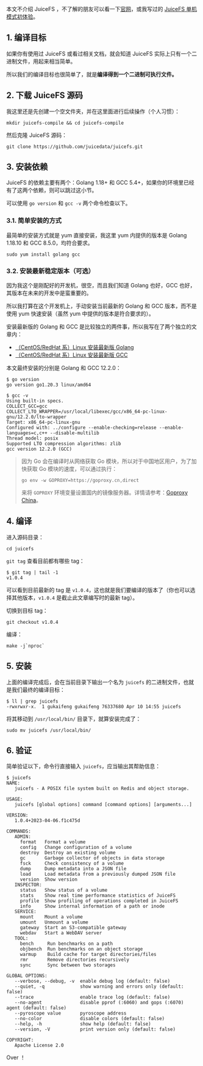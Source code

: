 


本文不介绍 JuiceFS ，不了解的朋友可以看一下[官网](https://juicefs.com/)，或我写过的 [JuiceFS 单机模式初体验](https://gukaifeng.cn/posts/juicefs-dan-ji-mo-shi-chu-ti-yan/)。



## 1. 编译目标



如果你有使用过 JuiceFS 或看过相关文档，就会知道 JuiceFS 实际上只有一个二进制文件，用起来相当简单。

所以我们的编译目标也很简单了，就是**编译得到一个二进制可执行文件。**



## 2. 下载 JuiceFS 源码



我这里还是先创建一个空文件夹，并在这里面进行后续操作（个人习惯）：

```shell
mkdir juicefs-compile && cd juicefs-compile
```



然后克隆 JuiceFS 源码：

```shell
git clone https://github.com/juicedata/juicefs.git
```



## 3. 安装依赖



JuiceFS 的依赖主要有两个：Golang 1.18+ 和 GCC 5.4+，如果你的环境里已经有了这两个依赖，则可以跳过这小节。

可以使用 `go version` 和 `gcc -v` 两个命令检查以下。



### 3.1. 简单安装的方式

最简单的安装方式就是 yum 直接安装，我这里 yum 内提供的版本是 Golang  1.18.10 和 GCC 8.5.0，均符合要求。

```shell
sudo yum install golang gcc
```



### 3.2. 安装最新稳定版本（可选）

因为我这个是刚配好的开发机，很空，而且我们知道 Golang 也好，GCC 也好，其版本在未来的开发中是蛮重要的。

所以我打算在这个开发机上，手动安装当前最新的 Golang 和 GCC 版本，而不是使用 yum 快速安装（虽然 yum 中提供的版本是符合要求的）。

安装最新版的 Golang 和 GCC 是比较独立的两件事，所以我写在了两个独立的文章内：



* [（CentOS/RedHat 系）Linux 安装最新版 Golang](https://gukaifeng.cn/posts/centos-redhat-xi-linux-an-zhuang-zui-xin-ban-golang/)
* [（CentOS/RedHat 系）Linux 安装最新版 GCC](https://gukaifeng.cn/posts/centos-redhat-xi-linux-an-zhuang-zui-xin-ban-gcc/)



本文最终安装的分别是 Golang 和 GCC 12.2.0：

```shell
$ go version
go version go1.20.3 linux/amd64
```

```shell
$ gcc -v
Using built-in specs.
COLLECT_GCC=gcc
COLLECT_LTO_WRAPPER=/usr/local/libexec/gcc/x86_64-pc-linux-gnu/12.2.0/lto-wrapper
Target: x86_64-pc-linux-gnu
Configured with: ../configure --enable-checking=release --enable-languages=c,c++ --disable-multilib
Thread model: posix
Supported LTO compression algorithms: zlib
gcc version 12.2.0 (GCC) 
```



>因为 Go 会在编译时从网络获取 Go 模块，所以对于中国地区用户，为了加快获取 Go 模块的速度，可以通过执行：
>
>```shell
>go env -w GOPROXY=https://goproxy.cn,direct
>```
>
>来将 `GOPROXY` 环境变量设置国内的镜像服务器。详情请参考：[Goproxy China](https://github.com/goproxy/goproxy.cn)。



## 4. 编译



进入源码目录：

```shell
cd juicefs
```

`git tag` 查看目前都有哪些 tag：

```shell
$ git tag | tail -1
v1.0.4
```

可以看到目前最新的 tag 是 `v1.0.4`，这也就是我们要编译的版本了（你也可以选择其他版本，`v1.0.4` 是截止此文章编写时的最新 tag）。

切换到目标 tag：

```shell
git checkout v1.0.4
```

编译：

```shell
make -j`nproc`
```



## 5. 安装

上面的编译完成后，会在当前目录下输出一个名为 `juicefs` 的二进制文件，也就是我们最终的编译目标：

```shell
$ ll | grep juicefs
-rwxrwxr-x.  1 gukaifeng gukaifeng 76337680 Apr 10 14:55 juicefs
```



将其移动到 `/usr/local/bin/` 目录下，就算安装完成了：



```shell
sudo mv juicefs /usr/local/bin/
```



## 6. 验证



简单验证以下，命令行直接输入 `juicefs`，应当输出其帮助信息：



```shell
$ juicefs
NAME:
   juicefs - A POSIX file system built on Redis and object storage.

USAGE:
   juicefs [global options] command [command options] [arguments...]

VERSION:
   1.0.4+2023-04-06.f1c475d

COMMANDS:
   ADMIN:
     format   Format a volume
     config   Change configuration of a volume
     destroy  Destroy an existing volume
     gc       Garbage collector of objects in data storage
     fsck     Check consistency of a volume
     dump     Dump metadata into a JSON file
     load     Load metadata from a previously dumped JSON file
     version  Show version
   INSPECTOR:
     status   Show status of a volume
     stats    Show real time performance statistics of JuiceFS
     profile  Show profiling of operations completed in JuiceFS
     info     Show internal information of a path or inode
   SERVICE:
     mount    Mount a volume
     umount   Unmount a volume
     gateway  Start an S3-compatible gateway
     webdav   Start a WebDAV server
   TOOL:
     bench     Run benchmarks on a path
     objbench  Run benchmarks on an object storage
     warmup    Build cache for target directories/files
     rmr       Remove directories recursively
     sync      Sync between two storages

GLOBAL OPTIONS:
   --verbose, --debug, -v  enable debug log (default: false)
   --quiet, -q             show warning and errors only (default: false)
   --trace                 enable trace log (default: false)
   --no-agent              disable pprof (:6060) and gops (:6070) agent (default: false)
   --pyroscope value       pyroscope address
   --no-color              disable colors (default: false)
   --help, -h              show help (default: false)
   --version, -V           print version only (default: false)

COPYRIGHT:
   Apache License 2.0
```



Over ！





